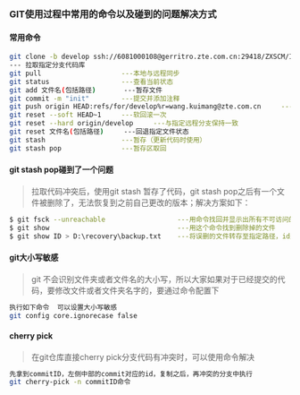 ### GIT使用过程中常用的命令以及碰到的问题解决方式

#### 常用命令

```bash
git clone -b develop ssh://6081000108@gerritro.zte.com.cn:29418/ZXSCM/ISCP100/zte-scm-iscp-sourcing-fe
--- 拉取指定分支代码库
git pull					---本地与远程同步
git status 					---查看当前状态
git add 文件名(包括路径)		---暂存文件
git commit -m "init"		---提交并添加注释
git push origin HEAD:refs/for/develop%r=wang.kuimang@zte.com.cn		---提交远程库给予指定人员审批
git reset --soft HEAD~1 	---软回滚一次
git reset --hard origin/develop		---与指定远程分支保持一致
git reset 文件名(包括路径)		---回退指定文件状态
git stash					---暂存（更新代码时使用）
git stash pop				---暂存区取回
```

#### git stash pop碰到了一个问题

> 拉取代码冲突后，使用git stash 暂存了代码，git stash pop之后有一个文件被删除了，无法恢复到之前自己更改的版本；解决方案如下：

```bash
$ git fsck --unreachable  	              ---用命令找回并显示出所有不可访问的对象
$ git show   			   	              ---用这个命令找到删除掉的文件
$ git show ID > D:\recovery\backup.txt    ---将误删的文件转存至指定路径，id是通过show找到的id
```

#### git大小写敏感

>  git 不会识别文件夹或者文件名的大小写，所以大家如果对于已经提交的代码，要修改文件或者文件夹名字的，要通过命令配置下
```bash
执行如下命令  可以设置大小写敏感
git config core.ignorecase false
```

#### cherry pick

> 在git仓库直接cherry pick分支代码有冲突时，可以使用命令解决

```bash
先拿到commitID，左侧中部的commit对应的id，复制之后，再冲突的分支中执行
git cherry-pick -n commitID命令
```

